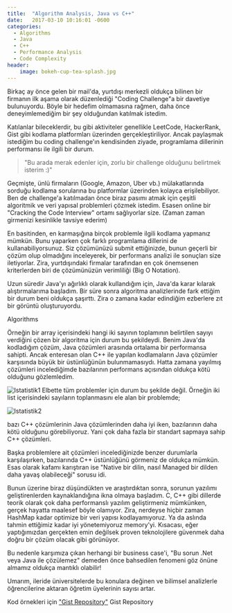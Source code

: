 ```yaml
---
title:  "Algorithm Analysis, Java vs C++"
date:   2017-03-10 10:16:01 -0600
categories:
  - Algorithms
  - Java
  - C++
  - Performance Analysis
  - Code Complexity
header:
    image: bokeh-cup-tea-splash.jpg
---
```


Birkaç ay önce gelen bir mail'da, yurtdışı merkezli oldukça bilinen bir firmanın ilk aşama olarak düzenlediği "Coding Challenge"a bir davetiye bulunuyordu. Böyle bir hedefim olmamasına rağmen, daha önce deneyimlemediğim bir şey olduğundan katılmak istedim.
 
Katılanlar bileceklerdir, bu gibi aktiviteler genellikle LeetCode, HackerRank, Gist gibi kodlama platformları üzerinden gerçekleştiriliyor. Ancak paylaşmak istediğim bu coding challenge'ın kendisinden ziyade, programlama dillerinin performansı ile ilgili bir durum.
 
>"Bu arada merak edenler için, zorlu bir challenge olduğunu belirtmek isterim :)"

Geçmişte, ünlü firmaların (Google, Amazon, Uber vb.) mülakatlarında sorduğu kodlama sorularına bu platformlar üzerinden kolayca erişilebiliyor. Ben de challenge'a katılmadan önce biraz pasımı atmak için çeşitli algoritmik ve veri yapısal problemleri çözmek istedim. Esasen online bir "Cracking the Code Interview" ortamı sağlıyorlar size. (Zaman zaman girmenizi kesinlikle tavsiye ederim)

En basitinden, en karmaşığına birçok problemle ilgili kodlama yapmanız mümkün. Bunu yaparken çok farklı programlama dillerini de kullanabiliyorsunuz. Siz çözümünüzü submit ettiğinizde, bunun geçerli bir çözüm olup olmadığını inceleyerek, bir performans analizi ile sonuçları size iletiyorlar. Zira, yurtdışındaki firmalar tarafından en çok önemsenen kriterlerden biri de çözümünüzün verimliliği (Big O Notation).

Uzun süredir Java'yı ağırlıklı olarak kullandığım için, Java'da karar kılarak alıştırmalarıma başladım. Bir süre sonra algoritma analizlerinde fark ettiğim bir durum beni oldukça şaşırttı. Zira o zamana kadar edindiğim ezberlere zıt bir görüntü oluşturuyordu. 

Algorithms

Örneğin bir array içerisindeki hangi iki sayının toplamının belirtilen sayıyı verdiğini çözen bir algoritma için durum bu şekildeydi. Benim Java'da kodladığım çözüm, Java çözümleri arasında ortalama bir performansa sahipti. Ancak enteresan olan C++ ile yapılan kodlamaların Java çözümler karşısında büyük bir üstünlüğünün bulunmamasıydı. Hatta zamana yayılmış çözümleri incelediğimde bazılarının performans açısından oldukça kötü olduğunu gözlemledim.

![Istatistik1](https://berkdulger.github.io/images/istatistik1.png "Istatistik1")
Elbette tüm problemler için durum bu şekilde değil. Örneğin iki list içerisindeki sayıların toplanmasını ele alan bir problemde;

![Istatistik2](https://berkdulger.github.io/images/istatistik2.png "Istatistik2")

bazı C++ çözümlerinin Java çözümlerinden daha iyi iken, bazılarının daha kötü olduğunu görebiliyoruz. Yani çok daha fazla bir standart sapmaya sahip C++ çözümleri.

Başka problemlere ait çözümleri incelediğinizde benzer durumlarla karşılaşırken, bazılarında C++ üstünlüğünü görmeniz de oldukça mümkün. Esas olarak kafamı karıştıran ise "Native bir dilin, nasıl Managed bir dilden daha yavaş olabileceği" sorusu idi.

Bunun üzerine biraz düşündükten ve araştırdıktan sonra, sorunun yazılımı geliştirenlerden kaynaklandığına ikna olmaya başladım. C, C++ gibi dillerde teorik olarak çok daha performanslı yazılım geliştirmeniz mümkünken, gerçek hayatta maalesef böyle olamıyor. Zira, nerdeyse hiçbir zaman HashMap kadar optimize bir veri yapısı kodlayamıyoruz. Ya da aslında tahmin ettiğimiz kadar iyi yönetemiyoruz memory'yi. Kısacası, eğer yaptığımızdan gerçekten emin değilsek proven teknolojilere güvenmek daha doğru bir çözüm olacak gibi görünüyor.

Bu nedenle karşımıza çıkan herhangi bir business case'i, "Bu sorun .Net veya Java ile çözülemez" demeden önce bahsedilen fenomeni göz önüne almamız oldukça mantıklı olabilir!

Umarım, ileride üniversitelerde bu konulara değinen ve bilimsel analizlerle öğrencilerine aktaran öğretim üyelerinin sayısı artar.

Kod örnekleri için ["Gist Repository"](https://gist.github.com/berkdulger) Gist Repository

